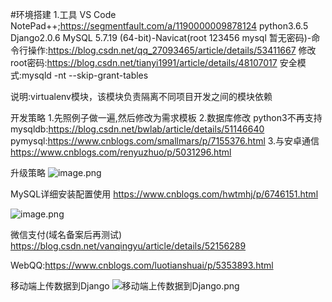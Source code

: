 #环境搭建
1.工具
VS Code    NotePad++;https://segmentfault.com/a/1190000009878124
python3.6.5 Django2.0.6 MySQL 5.7.19 (64-bit)-Navicat(root 123456 mysql 暂无密码)-命令行操作:https://blog.csdn.net/qq_27093465/article/details/53411667
修改root密码:https://blog.csdn.net/tianyi1991/article/details/48107017
安全模式:mysqld -nt --skip-grant-tables

说明:virtualenv模块，该模块负责隔离不同项目开发之间的模块依赖

开发策略
1.先照例子做一遍,然后修改为需求模板
2.数据库修改 python3不再支持mysqldb:https://blog.csdn.net/bwlab/article/details/51146640
pymysql:https://www.cnblogs.com/smallmars/p/7155376.html
3.与安卓通信 https://www.cnblogs.com/renyuzhuo/p/5031296.html

升级策略
![image.png](https://upload-images.jianshu.io/upload_images/2636843-0d12477ed82cfbbb.png?imageMogr2/auto-orient/strip%7CimageView2/2/w/1240)


MySQL详细安装配置使用
https://www.cnblogs.com/hwtmhj/p/6746151.html

![image.png](https://upload-images.jianshu.io/upload_images/2636843-c6912879c234ee54.png?imageMogr2/auto-orient/strip%7CimageView2/2/w/1240)

微信支付(域名备案后再测试) https://blog.csdn.net/vanqingyu/article/details/52156289

WebQQ:https://www.cnblogs.com/luotianshuai/p/5353893.html

移动端上传数据到Django
![移动端上传数据到Django.png](https://upload-images.jianshu.io/upload_images/2636843-4641a70742d57ef9.png?imageMogr2/auto-orient/strip%7CimageView2/2/w/1240)
